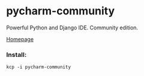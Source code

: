 # pycharm-community

Powerful Python and Django IDE. Community edition.

[Homepage](http://www.jetbrains.com/pycharm/)

### Install:
```
kcp -i pycharm-community
```